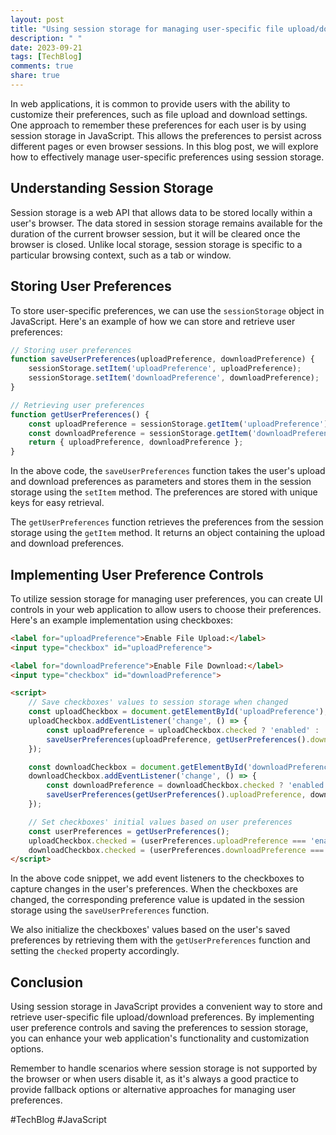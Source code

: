 ```yaml
---
layout: post
title: "Using session storage for managing user-specific file upload/download preferences in JavaScript"
description: " "
date: 2023-09-21
tags: [TechBlog]
comments: true
share: true
---
```


In web applications, it is common to provide users with the ability to customize their preferences, such as file upload and download settings. One approach to remember these preferences for each user is by using session storage in JavaScript. This allows the preferences to persist across different pages or even browser sessions. In this blog post, we will explore how to effectively manage user-specific preferences using session storage.

## Understanding Session Storage

Session storage is a web API that allows data to be stored locally within a user's browser. The data stored in session storage remains available for the duration of the current browser session, but it will be cleared once the browser is closed. Unlike local storage, session storage is specific to a particular browsing context, such as a tab or window.

## Storing User Preferences

To store user-specific preferences, we can use the `sessionStorage` object in JavaScript. Here's an example of how we can store and retrieve user preferences:

```javascript
// Storing user preferences
function saveUserPreferences(uploadPreference, downloadPreference) {
    sessionStorage.setItem('uploadPreference', uploadPreference);
    sessionStorage.setItem('downloadPreference', downloadPreference);
}

// Retrieving user preferences
function getUserPreferences() {
    const uploadPreference = sessionStorage.getItem('uploadPreference');
    const downloadPreference = sessionStorage.getItem('downloadPreference');
    return { uploadPreference, downloadPreference };
}
```

In the above code, the `saveUserPreferences` function takes the user's upload and download preferences as parameters and stores them in the session storage using the `setItem` method. The preferences are stored with unique keys for easy retrieval.

The `getUserPreferences` function retrieves the preferences from the session storage using the `getItem` method. It returns an object containing the upload and download preferences.

## Implementing User Preference Controls

To utilize session storage for managing user preferences, you can create UI controls in your web application to allow users to choose their preferences. Here's an example implementation using checkboxes:

```html
<label for="uploadPreference">Enable File Upload:</label>
<input type="checkbox" id="uploadPreference">

<label for="downloadPreference">Enable File Download:</label>
<input type="checkbox" id="downloadPreference">

<script>
    // Save checkboxes' values to session storage when changed
    const uploadCheckbox = document.getElementById('uploadPreference');
    uploadCheckbox.addEventListener('change', () => {
        const uploadPreference = uploadCheckbox.checked ? 'enabled' : 'disabled';
        saveUserPreferences(uploadPreference, getUserPreferences().downloadPreference);
    });

    const downloadCheckbox = document.getElementById('downloadPreference');
    downloadCheckbox.addEventListener('change', () => {
        const downloadPreference = downloadCheckbox.checked ? 'enabled' : 'disabled';
        saveUserPreferences(getUserPreferences().uploadPreference, downloadPreference);
    });

    // Set checkboxes' initial values based on user preferences
    const userPreferences = getUserPreferences();
    uploadCheckbox.checked = (userPreferences.uploadPreference === 'enabled');
    downloadCheckbox.checked = (userPreferences.downloadPreference === 'enabled');
</script>
```

In the above code snippet, we add event listeners to the checkboxes to capture changes in the user's preferences. When the checkboxes are changed, the corresponding preference value is updated in the session storage using the `saveUserPreferences` function.

We also initialize the checkboxes' values based on the user's saved preferences by retrieving them with the `getUserPreferences` function and setting the `checked` property accordingly.

## Conclusion

Using session storage in JavaScript provides a convenient way to store and retrieve user-specific file upload/download preferences. By implementing user preference controls and saving the preferences to session storage, you can enhance your web application's functionality and customization options.

Remember to handle scenarios where session storage is not supported by the browser or when users disable it, as it's always a good practice to provide fallback options or alternative approaches for managing user preferences.

#TechBlog #JavaScript